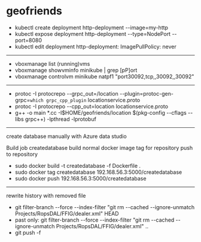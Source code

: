 # geofriends

* kubectl create deployment http-deployment --image=my-http
* kubectl expose deployment http-deployment --type=NodePort --port=8080
* kubectl edit deployment http-deployment: ImagePullPolicy: never

-----

* vboxmanage list (running)vms
* vboxmanage showvminfo minikube | grep [pP]ort
* vboxmanage controlvm minikube natpf1 "port30092,tcp,,30092,,30092"

-----

* protoc -I protocrepo --grpc_out=/location --plugin=protoc-gen-grpc=`which grpc_cpp_plugin` locationservice.proto
* protoc -I protocrepo --cpp_out=location locationservice.proto
* g++ -o main *.cc -I$HOME/geofriends/location $(pkg-config --cflags --libs grpc++) -lpthread -lprotobuf

-----

create database manually with Azure data studio

Build job createdatabase
build normal docker image
tag for repository
push to repository

* sudo docker build -t createdatabase -f Dockerfile .
* sudo docker tag createdatabase 192.168.56.3:5000/createdatabase
* sudo docker push 192.168.56.3:5000/createdatabase

-----

rewrite history with removed file

* git filter-branch --force --index-filter "git rm --cached --ignore-unmatch Projects/RopsDAL/FFIG/dealer.xml" HEAD
* past only: git filter-branch --force --index-filter "git rm --cached --ignore-unmatch Projects/RopsDAL/FFIG/dealer.xml" <ID1>..<ID2>
* git push -f
